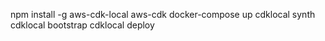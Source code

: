 npm install -g aws-cdk-local aws-cdk
docker-compose up
cdklocal synth
cdklocal bootstrap
cdklocal deploy
